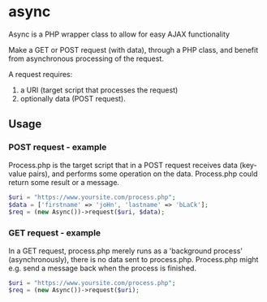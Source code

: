 # async
Async is a PHP wrapper class to allow for easy AJAX functionality

Make a GET or POST request (with data), through a PHP class, and benefit from asynchronous processing of the request.

A request requires:
  1. a URI (target script that processes the request)
  2. optionally data (POST request).
 
## Usage

### POST request - example
Process.php is the target script that in a POST request receives data (key-value pairs), and performs some operation on the data. Process.php could return some result or a message.
```php
$uri = "https://www.yoursite.com/process.php";
$data = ['firstname' => 'joHn', 'lastname' => 'bLaCk'];
$req = (new Async())->request($uri, $data);
```


### GET request - example
In a GET request, process.php merely runs as a 'background process' (asynchronously), there is no data sent to process.php. Process.php might e.g. send a message back when the process is finished.
```php
$uri = "https://www.yoursite.com/process.php";
$req = (new Async())->request($uri);
```
